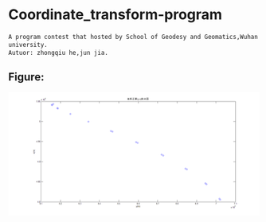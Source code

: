 # Coordinate_transform-program
    A program contest that hosted by School of Geodesy and Geomatics,Wuhan university.
    Autuor: zhongqiu he,jun jia.

## Figure:
![](https://github.com/ilearnProgramme/Coordinate_transform-program/blob/master/BLH2XYZ/BLH2XYZ/scatter.bmp)
